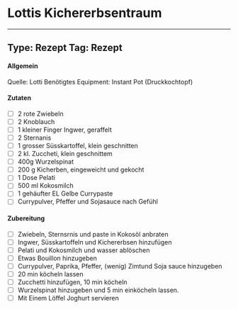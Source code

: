 # Lottis Kichererbsentraum


---
Type: Rezept
Tag: Rezept
---

#### Allgemein
Quelle: Lotti
Benötigtes Equipment: Instant Pot (Druckkochtopf)

#### Zutaten
- [ ] 2 rote Zwiebeln
- [ ] 2 Knoblauch
- [ ] 1 kleiner Finger Ingwer, geraffelt
- [ ] 2 Sternanis
- [ ] 1 grosser Süsskartoffel, klein geschnitten
- [ ] 2 kl. Zuccheti, klein geschnittem
- [ ] 400g Wurzelspinat
- [ ] 200 g Kicherben, eingeweicht und gekocht
- [ ] 1 Dose Pelati
- [ ] 500 ml Kokosmilch
- [ ] 1 gehäufter EL Gelbe Currypaste
- [ ] Currypulver, Pfeffer und Sojasauce nach Gefühl

#### Zubereitung
- [ ] Zwiebeln, Sternsrnis und paste in Kokosöl anbraten
- [ ] Ingwer, Süsskartoffeln und Kichererbsen hinzufügen
- [ ] Pelati und Kokosmilch und wasser ablöschen
- [ ] Etwas Bouillon hinzugeben
- [ ] Currypulver, Paprika, Pfeffer, (wenig) Zimtund Soja sauce hinzugeben
- [ ] 20 min köcheln lassen
- [ ] Zucchetti hinzufügen, 10 min köcheln
- [ ] Wurzelspinat hinzugeben und 5 min einköcheln lassen.
- [ ] Mit Einem Löffel Joghurt servieren
